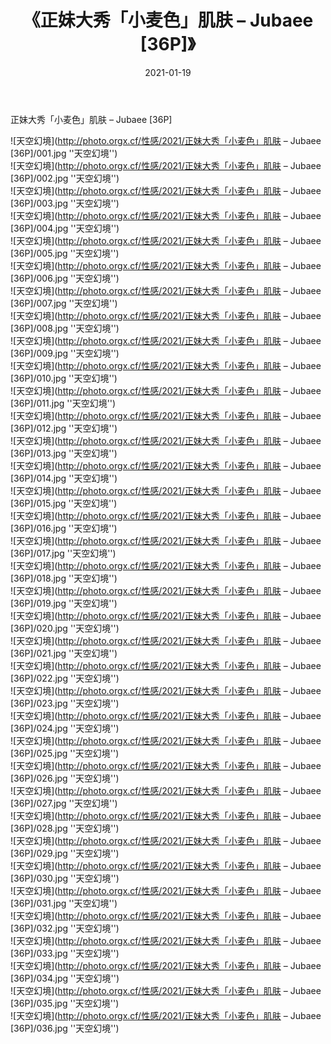 ﻿---
layout: post
title:  《正妹大秀「小麦色」肌肤 – Jubaee [36P]》
date:   2021-01-19
img: http://photo.orgx.cf/性感/2021/正妹大秀「小麦色」肌肤 – Jubaee [36P]/000.jpg
categories: [美女, 性感, 泳衣]
---

正妹大秀「小麦色」肌肤 – Jubaee [36P]



![天空幻境](http://photo.orgx.cf/性感/2021/正妹大秀「小麦色」肌肤 – Jubaee [36P]/001.jpg ''天空幻境'') <br>
![天空幻境](http://photo.orgx.cf/性感/2021/正妹大秀「小麦色」肌肤 – Jubaee [36P]/002.jpg ''天空幻境'') <br>
![天空幻境](http://photo.orgx.cf/性感/2021/正妹大秀「小麦色」肌肤 – Jubaee [36P]/003.jpg ''天空幻境'') <br>
![天空幻境](http://photo.orgx.cf/性感/2021/正妹大秀「小麦色」肌肤 – Jubaee [36P]/004.jpg ''天空幻境'') <br>
![天空幻境](http://photo.orgx.cf/性感/2021/正妹大秀「小麦色」肌肤 – Jubaee [36P]/005.jpg ''天空幻境'') <br>
![天空幻境](http://photo.orgx.cf/性感/2021/正妹大秀「小麦色」肌肤 – Jubaee [36P]/006.jpg ''天空幻境'') <br>
![天空幻境](http://photo.orgx.cf/性感/2021/正妹大秀「小麦色」肌肤 – Jubaee [36P]/007.jpg ''天空幻境'') <br>
![天空幻境](http://photo.orgx.cf/性感/2021/正妹大秀「小麦色」肌肤 – Jubaee [36P]/008.jpg ''天空幻境'') <br>
![天空幻境](http://photo.orgx.cf/性感/2021/正妹大秀「小麦色」肌肤 – Jubaee [36P]/009.jpg ''天空幻境'') <br>
![天空幻境](http://photo.orgx.cf/性感/2021/正妹大秀「小麦色」肌肤 – Jubaee [36P]/010.jpg ''天空幻境'') <br>
![天空幻境](http://photo.orgx.cf/性感/2021/正妹大秀「小麦色」肌肤 – Jubaee [36P]/011.jpg ''天空幻境'') <br>
![天空幻境](http://photo.orgx.cf/性感/2021/正妹大秀「小麦色」肌肤 – Jubaee [36P]/012.jpg ''天空幻境'') <br>
![天空幻境](http://photo.orgx.cf/性感/2021/正妹大秀「小麦色」肌肤 – Jubaee [36P]/013.jpg ''天空幻境'') <br>
![天空幻境](http://photo.orgx.cf/性感/2021/正妹大秀「小麦色」肌肤 – Jubaee [36P]/014.jpg ''天空幻境'') <br>
![天空幻境](http://photo.orgx.cf/性感/2021/正妹大秀「小麦色」肌肤 – Jubaee [36P]/015.jpg ''天空幻境'') <br>
![天空幻境](http://photo.orgx.cf/性感/2021/正妹大秀「小麦色」肌肤 – Jubaee [36P]/016.jpg ''天空幻境'') <br>
![天空幻境](http://photo.orgx.cf/性感/2021/正妹大秀「小麦色」肌肤 – Jubaee [36P]/017.jpg ''天空幻境'') <br>
![天空幻境](http://photo.orgx.cf/性感/2021/正妹大秀「小麦色」肌肤 – Jubaee [36P]/018.jpg ''天空幻境'') <br>
![天空幻境](http://photo.orgx.cf/性感/2021/正妹大秀「小麦色」肌肤 – Jubaee [36P]/019.jpg ''天空幻境'') <br>
![天空幻境](http://photo.orgx.cf/性感/2021/正妹大秀「小麦色」肌肤 – Jubaee [36P]/020.jpg ''天空幻境'') <br>
![天空幻境](http://photo.orgx.cf/性感/2021/正妹大秀「小麦色」肌肤 – Jubaee [36P]/021.jpg ''天空幻境'') <br>
![天空幻境](http://photo.orgx.cf/性感/2021/正妹大秀「小麦色」肌肤 – Jubaee [36P]/022.jpg ''天空幻境'') <br>
![天空幻境](http://photo.orgx.cf/性感/2021/正妹大秀「小麦色」肌肤 – Jubaee [36P]/023.jpg ''天空幻境'') <br>
![天空幻境](http://photo.orgx.cf/性感/2021/正妹大秀「小麦色」肌肤 – Jubaee [36P]/024.jpg ''天空幻境'') <br>
![天空幻境](http://photo.orgx.cf/性感/2021/正妹大秀「小麦色」肌肤 – Jubaee [36P]/025.jpg ''天空幻境'') <br>
![天空幻境](http://photo.orgx.cf/性感/2021/正妹大秀「小麦色」肌肤 – Jubaee [36P]/026.jpg ''天空幻境'') <br>
![天空幻境](http://photo.orgx.cf/性感/2021/正妹大秀「小麦色」肌肤 – Jubaee [36P]/027.jpg ''天空幻境'') <br>
![天空幻境](http://photo.orgx.cf/性感/2021/正妹大秀「小麦色」肌肤 – Jubaee [36P]/028.jpg ''天空幻境'') <br>
![天空幻境](http://photo.orgx.cf/性感/2021/正妹大秀「小麦色」肌肤 – Jubaee [36P]/029.jpg ''天空幻境'') <br>
![天空幻境](http://photo.orgx.cf/性感/2021/正妹大秀「小麦色」肌肤 – Jubaee [36P]/030.jpg ''天空幻境'') <br>
![天空幻境](http://photo.orgx.cf/性感/2021/正妹大秀「小麦色」肌肤 – Jubaee [36P]/031.jpg ''天空幻境'') <br>
![天空幻境](http://photo.orgx.cf/性感/2021/正妹大秀「小麦色」肌肤 – Jubaee [36P]/032.jpg ''天空幻境'') <br>
![天空幻境](http://photo.orgx.cf/性感/2021/正妹大秀「小麦色」肌肤 – Jubaee [36P]/033.jpg ''天空幻境'') <br>
![天空幻境](http://photo.orgx.cf/性感/2021/正妹大秀「小麦色」肌肤 – Jubaee [36P]/034.jpg ''天空幻境'') <br>
![天空幻境](http://photo.orgx.cf/性感/2021/正妹大秀「小麦色」肌肤 – Jubaee [36P]/035.jpg ''天空幻境'') <br>
![天空幻境](http://photo.orgx.cf/性感/2021/正妹大秀「小麦色」肌肤 – Jubaee [36P]/036.jpg ''天空幻境'') <br>